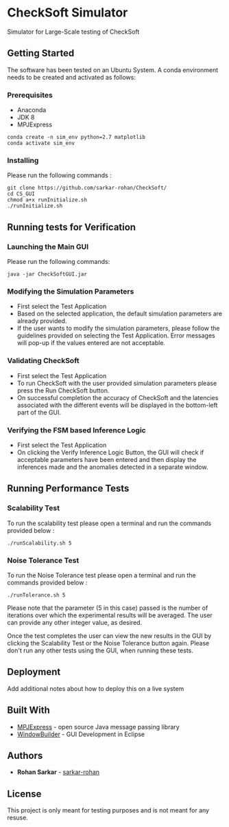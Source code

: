 # CheckSoft Simulator
Simulator for Large-Scale testing of CheckSoft

## Getting Started

The software has been tested on an Ubuntu System. A conda environment needs to be created and activated as follows: 

### Prerequisites
* Anaconda 
* JDK 8
* MPJExpress 

```
conda create -n sim_env python=2.7 matplotlib
conda activate sim_env
```

### Installing

Please run the following commands : 

```
git clone https://github.com/sarkar-rohan/CheckSoft/
cd CS_GUI
chmod a+x runInitialize.sh
./runInitialize.sh
```
## Running tests for Verification 

### Launching the Main GUI

Please run the following commands:

```
java -jar CheckSoftGUI.jar
```
### Modifying the Simulation Parameters
* First select the Test Application
* Based on the selected application, the default simulation parameters are already provided. 
* If the user wants to modify the simulation parameters, please follow the guidelines provided on selecting the Test Application. Error messages will pop-up if the values entered are not acceptable. 
### Validating CheckSoft
* First select the Test Application
* To run CheckSoft with the user provided simulation parameters please press the Run CheckSoft button. 
* On successful completion the accuracy of CheckSoft and the latencies associated with the different events will be displayed in the bottom-left part of the GUI.  
### Verifying the FSM based Inference Logic 
* First select the Test Application
* On clicking the Verify Inference Logic Button, the GUI will check if acceptable parameters have been entered and then display the inferences made and the anomalies detected in a separate window. 
## Running Performance Tests
### Scalability Test
To run the scalability test please open a terminal and run the commands provided below :


```
./runScalability.sh 5
```

### Noise Tolerance Test
To run the Noise Tolerance test please open a terminal and run the commands provided below :


```
./runTolerance.sh 5
```
Please note that the parameter (5 in this case) passed is the number of iterations over which the experimental results will be averaged. The user can provide any other integer value, as desired.

Once the test completes the user can view the new results in the GUI by clicking the Scalability Test or the Noise Tolerance button again.
Please don't run any other tests using the GUI, when running these tests. 

## Deployment

Add additional notes about how to deploy this on a live system

## Built With

* [MPJExpress](http://mpj-express.org/) - open source Java message passing library
* [WindowBuilder](https://www.eclipse.org/windowbuilder/) - GUI Development in Eclipse

## Authors

* **Rohan Sarkar** - [sarkar-rohan](https://github.com/sarkar-rohan)

## License

This project is only meant for testing purposes and is not meant for any resuse. 

